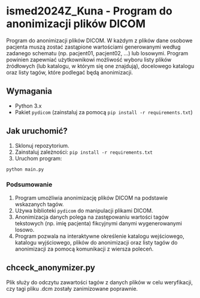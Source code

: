 # ismed2024Z_Kuna - Program do anonimizacji plików DICOM

Program do anonimizacji plików DICOM. W każdym z plików dane osobowe pacjenta muszą zostać zastąpione wartościami generowanymi według zadanego schematu (np. pacjent01, pacjent02, …) lub losowymi. Program powinien zapewniać użytkownikowi możliwość wyboru listy plików źródłowych (lub katalogu, w którym się one znajdują), docelowego katalogu oraz listy tagów, które podlegać będą anonimizacji. 

## Wymagania

- Python 3.x
- Pakiet `pydicom` (zainstaluj za pomocą `pip install -r requirements.txt`)

## Jak uruchomić?

1. Sklonuj repozytorium.
2. Zainstaluj zależności: `pip install -r requirements.txt`
3. Uruchom program:

```bash
python main.py
```

### Podsumowanie

1. Program umożliwia anonimizację plików DICOM na podstawie wskazanych tagów.
2. Używa biblioteki `pydicom` do manipulacji plikami DICOM.
3. Anonimizacja danych polega na zastępowaniu wartości tagów tekstowych (np. imię pacjenta) fikcyjnymi danymi wygenerowanymi losowo.
4. Program pozwala na interaktywne określenie katalogu wejściowego, katalogu wyjściowego, plików do anonimizacji oraz listy tagów do anonimizacji za pomocą komunikacji z wiersza poleceń.

## chceck_anonymizer.py
Plik służy do odczytu zawartości tagów z danych plików w celu weryfikacji, czy tagi pliku .dcm zostały zanimizowane poprawnie.
